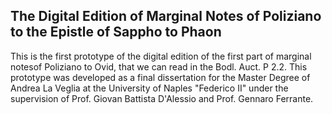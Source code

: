 ## The Digital Edition of Marginal Notes of Poliziano to the Epistle of Sappho to Phaon

This is the first prototype of the digital edition of the first part of marginal notesof Poliziano to Ovid, that we can read in the Bodl. Auct. P 2.2.
This prototype was developed as a final dissertation for the Master Degree of Andrea La Veglia at the University of Naples "Federico II" under the supervision of Prof. Giovan Battista D'Alessio and Prof. Gennaro Ferrante.